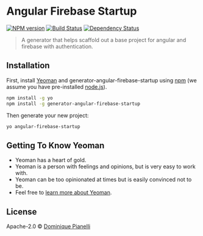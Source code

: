 # Angular Firebase Startup
[![NPM version][npm-image]][npm-url] [![Build Status][travis-image]][travis-url] [![Dependency Status][daviddm-image]][daviddm-url]
> A generator that helps scaffold out a base project for angular and firebase with authentication.

## Installation

First, install [Yeoman](http://yeoman.io) and generator-angular-firebase-startup using [npm](https://www.npmjs.com/) (we assume you have pre-installed [node.js](https://nodejs.org/)).

```bash
npm install -g yo
npm install -g generator-angular-firebase-startup
```

Then generate your new project:

```bash
yo angular-firebase-startup
```

## Getting To Know Yeoman

 * Yeoman has a heart of gold.
 * Yeoman is a person with feelings and opinions, but is very easy to work with.
 * Yeoman can be too opinionated at times but is easily convinced not to be.
 * Feel free to [learn more about Yeoman](http://yeoman.io/).

## License

Apache-2.0 © [Dominique Pianelli](http://github.com/dpianelli)


[npm-image]: https://badge.fury.io/js/generator-angular-firebase-startup.svg
[npm-url]: https://npmjs.org/package/generator-angular-firebase-startup
[travis-image]: https://travis-ci.org/dpianelli/generator-angular-firebase-startup.svg?branch=master
[travis-url]: https://travis-ci.org/dpianelli/generator-angular-firebase-startup
[daviddm-image]: https://david-dm.org/dpianelli/generator-angular-firebase-startup.svg?theme=shields.io
[daviddm-url]: https://david-dm.org/dpianelli/generator-angular-firebase-startup
